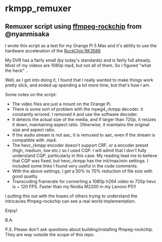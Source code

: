 # rkmpp_remuxer
## Remuxer script using [ffmpeg-rockchip](https://github.com/nyanmisaka/ffmpeg-rockchip) from @nyanmisaka

I wrote this script as a test for my Orange Pi 5 Max and it's ability to use the hardware acceleration
of the [RockChip RK3588](http://www.rock-chips.com/a/en/products/RK35_Series/2022/0926/1660.html)

My DVR has a fairly small (by today's standards) and is fairly full already. Most of my videos are 1080p mp4,
but not all of them. So I figured "what the heck" ..

Well, as I got into doing it, I found that I really wanted to make things work pretty slick, and ended up
spending a lot more time, but that's how I am. 

Some notes on the script:
- The video files are just a mount on the Orange Pi.
- There is some sort of problem with the mpeg4_rkmpp decoder. it constantly errored. I removed it and use the software decoder.
- It detects the actual size of the media, and if larger than 720p, it resizes it down, maintaining aspect ratio. Otherwise, it maintains the original size and aspect ratio.
- If the audio stream is not aac, it is remuxed to aac, even if the stream is compatible with .mp4.
- The hevc_rkmpp encoder doesn't support CRF, or a encoder preset (high, medium, low etc.) so I used CQP. I will admit that I don't fully understand CQP, particularly in this case. My reading lead me to believe that CQP was fixed, but hevc_rkmpp has the init/max/min settings. I included some links I found very useful in the code comments.
- With the above settings, I get a 50% to 70% reduction of file size with good quality.
- Transcoding framerate for converting a 1080p h264 video to 720p hevc is ~ 120 FPS. Faster than my Nvidia M2200 in my Lenovo P51!

I putting this out with the hopes of others trying to understand the intricacies ffmpeg-rockchip can see a real world implementation.

Enjoy!

B.A.

P.S. Please don't ask questions about building/installing ffmpeg-rockchip. They are way outside the scope of this repo.